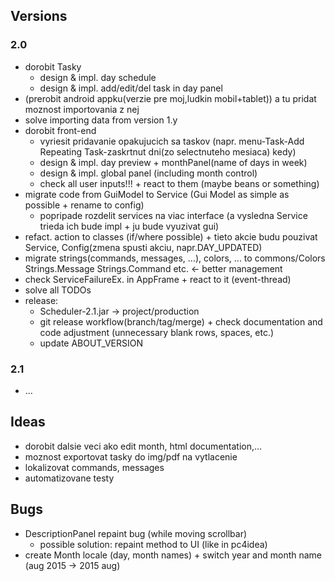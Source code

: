 ## Versions
### 2.0
+ dorobit Tasky
    - design & impl. day schedule
    - design & impl. add/edit/del task in day panel
+ (prerobit android appku(verzie pre moj,ludkin mobil+tablet)) a tu pridat moznost importovania z nej
+ solve importing data from version 1.y
+ dorobit front-end
    - vyriesit pridavanie opakujucich sa taskov (napr. menu-Task-Add Repeating Task-zaskrtnut dni(zo selectnuteho mesiaca) kedy)
    - design & impl. day preview + monthPanel(name of days in week)
    - design & impl. global panel (including month control)
    - check all user inputs!!! + react to them (maybe beans or something)
+ migrate code from GuiModel to Service (Gui Model as simple as possible + rename to config)
    - popripade rozdelit services na viac interface (a vysledna Service trieda ich bude impl + ju bude vyuzivat gui)
+ refact. action to classes (if/where possible) + tieto akcie budu pouzivat Service, Config(zmena spusti akciu, napr.DAY_UPDATED)
+ migrate strings(commands, messages, ...), colors, ... to commons/Colors Strings.Message Strings.Command etc. <- better management
+ check ServiceFailureEx. in AppFrame + react to it (event-thread)
+ solve all TODOs
+ release:
    - Scheduler-2.1.jar -> project/production
    - git release workflow(branch/tag/merge) + check documentation and code adjustment (unnecessary blank rows, spaces, etc.) 
    - update ABOUT_VERSION

### 2.1
+ ...

## Ideas
- dorobit dalsie veci ako edit month, html documentation,...
- moznost exportovat tasky do img/pdf na vytlacenie
- lokalizovat commands, messages
- automatizovane testy

## Bugs
+ DescriptionPanel repaint bug (while moving scrollbar) 
    - possible solution: repaint method to UI (like in pc4idea)
+ create Month locale (day, month names) + switch year and month name (aug 2015 -> 2015 aug)



